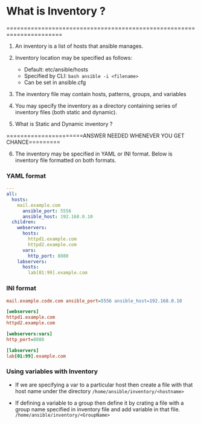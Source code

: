 # What is Inventory ?
======================================================================
1. An inventory is a list of hosts that ansible manages.
2. Inventory location may be specified as follows:
    * Default: etc/ansible/hosts
    * Specified by CLI: ```bash ansible -i <filename> ```
    * Can be set in ansible.cfg

3. The inventory file may contain hosts, patterns, groups, and variables
4. You may specify the inventory as a directory containing series of inventory files (both static and dynamic).
5. What is Static and Dynamic inventory ?

  ======================ANSWER NEEDED WHENEVER YOU GET CHANCE=========

6. The inventory may be specified in YAML or INI format.
Below is inventory file formatted on both formats.


### YAML format
```YAML
---
all:
  hosts:
    mail.example.com
      ansible_port: 5556
      ansible_host: 192.168.0.10
  children:
    webservers:
      hosts:
        httpd1.example.com
        httpd2.example.com
      vars:
        http_port: 8080
    labservers:
      hosts:
        lab[01:99].example.com
  ```      
### INI format

```INI
mail.example.code.com ansible_port=5556 ansible_host=192.168.0.10

[webservers]
httpd1.example.com
httpd2.example.com

[webservers:vars]
http_port=8080

[labservers]
lab[01:99].example.com

```

### Using variables with Inventory
* If we are specifying a var to a particular host then create a file with that host name under the directory ``` /home/ansible/inventory/<hostname> ```

* If defining a variable to a group then define it by crating a file with a group name specified in inventory file and add variable in that file.
```/home/ansible/inventory/<GroupName> ```
